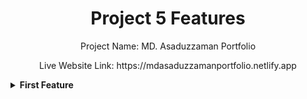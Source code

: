 <div align="center">
  <h1>Project 5 Features</h1>
  <p>Project Name: MD. Asaduzzaman Portfolio</p>
  <P>Live Website Link: https://mdasaduzzamanportfolio.netlify.app </P>
</div>

<details><summary><b>First Feature</b></summary>
<p>1. My Project Name is MD. Asaduzzaman Portfolio.</p>
<details>






